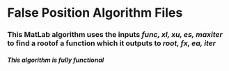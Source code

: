 # False Position Algorithm Files
### This MatLab algorithm uses the inputs *func, xl, xu, es, maxiter* to find a rootof a function which it outputs to *root, fx, ea, iter* 
##### This algorithm is fully functional
